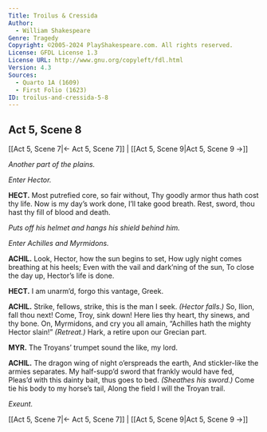 ```yaml
---
Title: Troilus & Cressida
Author: 
  - William Shakespeare
Genre: Tragedy
Copyright: ©2005-2024 PlayShakespeare.com. All rights reserved.
License: GFDL License 1.3
License URL: http://www.gnu.org/copyleft/fdl.html
Version: 4.3
Sources:
  - Quarto 1A (1609)
  - First Folio (1623)
ID: troilus-and-cressida-5-8
---
```


## Act 5, Scene 8
[[Act 5, Scene 7|← Act 5, Scene 7]] | [[Act 5, Scene 9|Act 5, Scene 9 →]]

*Another part of the plains.*

*Enter Hector.*

**HECT.**
Most putrefied core, so fair without,
Thy goodly armor thus hath cost thy life.
Now is my day’s work done, I’ll take good breath.
Rest, sword, thou hast thy fill of blood and death.

*Puts off his helmet and hangs his shield behind him.*

*Enter Achilles and Myrmidons.*

**ACHIL.**
Look, Hector, how the sun begins to set,
How ugly night comes breathing at his heels;
Even with the vail and dark’ning of the sun,
To close the day up, Hector’s life is done.

**HECT.**
I am unarm’d, forgo this vantage, Greek.

**ACHIL.**
Strike, fellows, strike, this is the man I seek.
*(Hector falls.)*
So, Ilion, fall thou next! Come, Troy, sink down!
Here lies thy heart, thy sinews, and thy bone.
On, Myrmidons, and cry you all amain,
“Achilles hath the mighty Hector slain!”
*(Retreat.)*
Hark, a retire upon our Grecian part.

**MYR.**
The Troyans’ trumpet sound the like, my lord.

**ACHIL.**
The dragon wing of night o’erspreads the earth,
And stickler-like the armies separates.
My half-supp’d sword that frankly would have fed,
Pleas’d with this dainty bait, thus goes to bed.
*(Sheathes his sword.)*
Come tie his body to my horse’s tail,
Along the field I will the Troyan trail.

*Exeunt.*

[[Act 5, Scene 7|← Act 5, Scene 7]] | [[Act 5, Scene 9|Act 5, Scene 9 →]]